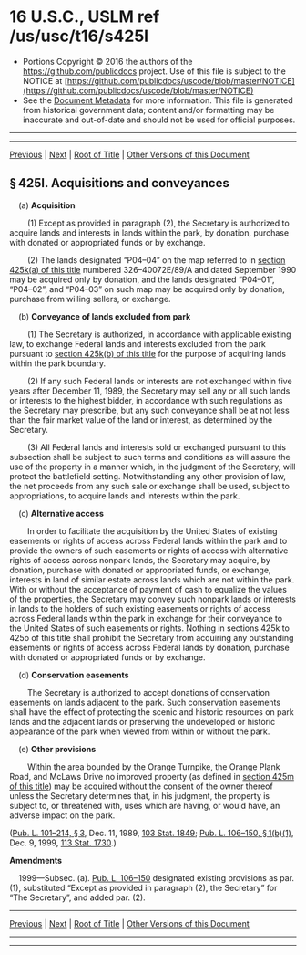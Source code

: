---
---

# 16 U.S.C., USLM ref /us/usc/t16/s425l

* Portions Copyright © 2016 the authors of the https://github.com/publicdocs project.
  Use of this file is subject to the NOTICE at [https://github.com/publicdocs/uscode/blob/master/NOTICE](https://github.com/publicdocs/uscode/blob/master/NOTICE)
* See the [Document Metadata](././../../../../..//README.md) for more information.
  This file is generated from historical government data; content and/or formatting may be inaccurate and out-of-date and should not be used for official purposes.

----------
----------

[Previous](./../../../../..//us/usc/t16/ch1/schLX/m__us_usc_t16_s425k.md) | [Next](./../../../../..//us/usc/t16/ch1/schLX/m__us_usc_t16_s425m.md) | [Root of Title](./../../../../../) | [Other Versions of this Document](https://publicdocs.github.io/go/links?ns=uslm&ref=%2Fus%2Fusc%2Ft16%2Fs425l)

## § 425l. Acquisitions and conveyances

    (a) __Acquisition__ 

        (1) Except as provided in paragraph (2), the Secretary is authorized to acquire lands and interests in lands within the park, by donation, purchase with donated or appropriated funds or by exchange.

        (2) The lands designated “P04–04” on the map referred to in [section 425k(a) of this title][/us/usc/t16/s425k/a] numbered 326–40072E/89/A and dated September 1990 may be acquired only by donation, and the lands designated “P04–01”, “P04–02”, and “P04–03” on such map may be acquired only by donation, purchase from willing sellers, or exchange.

    (b) __Conveyance of lands excluded from park__ 

        (1) The Secretary is authorized, in accordance with applicable existing law, to exchange Federal lands and interests excluded from the park pursuant to [section 425k(b) of this title][/us/usc/t16/s425k/b] for the purpose of acquiring lands within the park boundary.

        (2) If any such Federal lands or interests are not exchanged within five years after December 11, 1989, the Secretary may sell any or all such lands or interests to the highest bidder, in accordance with such regulations as the Secretary may prescribe, but any such conveyance shall be at not less than the fair market value of the land or interest, as determined by the Secretary.

        (3) All Federal lands and interests sold or exchanged pursuant to this subsection shall be subject to such terms and conditions as will assure the use of the property in a manner which, in the judgment of the Secretary, will protect the battlefield setting. Notwithstanding any other provision of law, the net proceeds from any such sale or exchange shall be used, subject to appropriations, to acquire lands and interests within the park.

    (c) __Alternative access__ 

        In order to facilitate the acquisition by the United States of existing easements or rights of access across Federal lands within the park and to provide the owners of such easements or rights of access with alternative rights of access across nonpark lands, the Secretary may acquire, by donation, purchase with donated or appropriated funds, or exchange, interests in land of similar estate across lands which are not within the park. With or without the acceptance of payment of cash to equalize the values of the properties, the Secretary may convey such nonpark lands or interests in lands to the holders of such existing easements or rights of access across Federal lands within the park in exchange for their conveyance to the United States of such easements or rights. Nothing in sections 425k to 425o of this title shall prohibit the Secretary from acquiring any outstanding easements or rights of access across Federal lands by donation, purchase with donated or appropriated funds or by exchange.

    (d) __Conservation easements__ 

        The Secretary is authorized to accept donations of conservation easements on lands adjacent to the park. Such conservation easements shall have the effect of protecting the scenic and historic resources on park lands and the adjacent lands or preserving the undeveloped or historic appearance of the park when viewed from within or without the park.

    (e) __Other provisions__ 

        Within the area bounded by the Orange Turnpike, the Orange Plank Road, and McLaws Drive no improved property (as defined in [section 425m of this title][/us/usc/t16/s425m]) may be acquired without the consent of the owner thereof unless the Secretary determines that, in his judgment, the property is subject to, or threatened with, uses which are having, or would have, an adverse impact on the park.

([Pub. L. 101–214, § 3][/us/pl/101/214/s3], Dec. 11, 1989, [103 Stat. 1849][/us/stat/103/1849]; [Pub. L. 106–150, § 1(b)(1)][/us/pl/106/150/s1/b/1], Dec. 9, 1999, [113 Stat. 1730][/us/stat/113/1730].)

 __Amendments__ 

    1999—Subsec. (a). [Pub. L. 106–150][/us/pl/106/150] designated existing provisions as par. (1), substituted “Except as provided in paragraph (2), the Secretary” for “The Secretary”, and added par. (2).

----------

[Previous](./../../../../..//us/usc/t16/ch1/schLX/m__us_usc_t16_s425k.md) | [Next](./../../../../..//us/usc/t16/ch1/schLX/m__us_usc_t16_s425m.md) | [Root of Title](./../../../../../) | [Other Versions of this Document](https://publicdocs.github.io/go/links?ns=uslm&ref=%2Fus%2Fusc%2Ft16%2Fs425l)

----------
----------

[/us/usc/t16/s425k/a]: https://publicdocs.github.io/go/links?ns=uslm&ref=%2Fus%2Fusc%2Ft16%2Fs425k%2Fa
[/us/usc/t16/s425k/b]: https://publicdocs.github.io/go/links?ns=uslm&ref=%2Fus%2Fusc%2Ft16%2Fs425k%2Fb
[/us/usc/t16/s425m]: https://publicdocs.github.io/go/links?ns=uslm&ref=%2Fus%2Fusc%2Ft16%2Fs425m
[/us/pl/101/214/s3]: https://publicdocs.github.io/go/links?ns=uslm&ref=%2Fus%2Fpl%2F101%2F214%2Fs3
[/us/stat/103/1849]: https://publicdocs.github.io/go/links?ns=uslm&ref=%2Fus%2Fstat%2F103%2F1849
[/us/pl/106/150/s1/b/1]: https://publicdocs.github.io/go/links?ns=uslm&ref=%2Fus%2Fpl%2F106%2F150%2Fs1%2Fb%2F1
[/us/stat/113/1730]: https://publicdocs.github.io/go/links?ns=uslm&ref=%2Fus%2Fstat%2F113%2F1730
[/us/pl/106/150]: https://publicdocs.github.io/go/links?ns=uslm&ref=%2Fus%2Fpl%2F106%2F150


